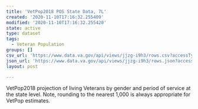 ```yaml
---
title: 'VetPop2018 POS State Data, 7L'
created: '2020-11-10T17:16:32.255409'
modified: '2020-11-10T17:16:32.255420'
state: active
type: dataset
tags:
  - Veteran Population
groups: []
csv_url: 'https://www.data.va.gov/api/views/jjzg-i9h3/rows.csv?accessType=DOWNLOAD'
json_url: 'https://www.data.va.gov/api/views/jjzg-i9h3/rows.json?accessType=DOWNLOAD'
layout: post

---
```

VetPop2018 projection of living Veterans by gender and period of service at the state level. Note, rounding to the nearest 1,000 is always appropriate for VetPop estimates.
